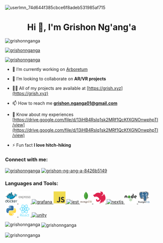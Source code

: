 ![userlmn_74d644f385cbce6f8adeb531985af715](https://github.com/GrishonNganga/grishonnganga/assets/52824774/204dea5d-8ea0-4082-afbd-4e998930caab)
<h1 align="center">Hi 👋, I'm Grishon Ng'ang'a</h1>
<p align="left"> <img src="https://komarev.com/ghpvc/?username=grishonnganga&label=Profile%20views&color=4c5544&style=plastic" alt="grishonnganga" /> </p>

<p align="left"> <a href="https://github.com/ryo-ma/github-profile-trophy"><img src="https://github-profile-trophy.vercel.app/?username=grishonnganga" alt="grishonnganga" /></a> </p>

<p align="left"> <a href="https://twitter.com/grishonnganga" target="blank"><img src="https://img.shields.io/twitter/follow/grishonnganga?logo=twitter&style=for-the-badge" alt="grishonnganga" /></a> </p>

- 🔭 I’m currently working on [Arboretum](https://arboretum.cloud)

- 👯 I’m looking to collaborate on **AR/VR projects**

- 👨‍💻 All of my projects are available at [https://grish.xyz](https://grish.xyz)

 <!--- 📝 I regularly write articles on [https://grish.xyz/blog](https://grish.xyz/blog)-->

- 📫 How to reach me **grishon.nganga01@gmail.com**

- 📄 Know about my experiences [https://drive.google.com/file/d/13iHB4Rslq1sk2MRf1QcKfXGNOnwphpTI/view](https://drive.google.com/file/d/13iHB4Rslq1sk2MRf1QcKfXGNOnwphpTI/view)

- ⚡ Fun fact **I love hitch-hiking**

<h3 align="left">Connect with me:</h3>
<p align="left">
<a href="https://twitter.com/grishonnganga" target="blank"><img align="center" src="https://raw.githubusercontent.com/rahuldkjain/github-profile-readme-generator/master/src/images/icons/Social/twitter.svg" alt="grishonnganga" height="30" width="40" /></a>
<a href="https://linkedin.com/in/grishon-nganga" target="blank"><img align="center" src="https://raw.githubusercontent.com/rahuldkjain/github-profile-readme-generator/master/src/images/icons/Social/linked-in-alt.svg" alt="grishon-ng-ang-a-8426b5149" height="30" width="40" /></a>
</p>

<h3 align="left">Languages and Tools:</h3>
<p align="left"> <a href="https://www.docker.com/" target="_blank" rel="noreferrer"> <img src="https://raw.githubusercontent.com/devicons/devicon/master/icons/docker/docker-original-wordmark.svg" alt="docker" width="40" height="40"/> </a> <a href="https://expressjs.com" target="_blank" rel="noreferrer"> <img src="https://raw.githubusercontent.com/devicons/devicon/master/icons/express/express-original-wordmark.svg" alt="express" width="40" height="40"/> </a> <a href="https://grafana.com" target="_blank" rel="noreferrer"> <img src="https://www.vectorlogo.zone/logos/grafana/grafana-icon.svg" alt="grafana" width="40" height="40"/> </a> <a href="https://developer.mozilla.org/en-US/docs/Web/JavaScript" target="_blank" rel="noreferrer"> <img src="https://raw.githubusercontent.com/devicons/devicon/master/icons/javascript/javascript-original.svg" alt="javascript" width="40" height="40"/> </a> <a href="https://jestjs.io" target="_blank" rel="noreferrer"> <img src="https://www.vectorlogo.zone/logos/jestjsio/jestjsio-icon.svg" alt="jest" width="40" height="40"/> </a> <a href="https://www.mongodb.com/" target="_blank" rel="noreferrer"> <img src="https://raw.githubusercontent.com/devicons/devicon/master/icons/mongodb/mongodb-original-wordmark.svg" alt="mongodb" width="40" height="40"/> </a> <a href="https://nestjs.com/" target="_blank" rel="noreferrer"> <img src="https://raw.githubusercontent.com/devicons/devicon/master/icons/nestjs/nestjs-plain.svg" alt="nestjs" width="40" height="40"/> </a> <a href="https://nextjs.org/" target="_blank" rel="noreferrer"> <img src="https://cdn.worldvectorlogo.com/logos/nextjs-2.svg" alt="nextjs" width="40" height="40"/> </a> <a href="https://nodejs.org" target="_blank" rel="noreferrer"> <img src="https://raw.githubusercontent.com/devicons/devicon/master/icons/nodejs/nodejs-original-wordmark.svg" alt="nodejs" width="40" height="40"/> </a> <a href="https://www.postgresql.org" target="_blank" rel="noreferrer"> <img src="https://raw.githubusercontent.com/devicons/devicon/master/icons/postgresql/postgresql-original-wordmark.svg" alt="postgresql" width="40" height="40"/> </a> <a href="https://www.python.org" target="_blank" rel="noreferrer"> <img src="https://raw.githubusercontent.com/devicons/devicon/master/icons/python/python-original.svg" alt="python" width="40" height="40"/> </a> <a href="https://reactjs.org/" target="_blank" rel="noreferrer"> <img src="https://raw.githubusercontent.com/devicons/devicon/master/icons/react/react-original-wordmark.svg" alt="react" width="40" height="40"/> </a> <a href="https://unity.com/" target="_blank" rel="noreferrer"> <img src="https://www.vectorlogo.zone/logos/unity3d/unity3d-icon.svg" alt="unity" width="40" height="40"/> </a> </p>

<p><img align="left" src="https://github-readme-stats.vercel.app/api/top-langs?username=grishonnganga&show_icons=true&theme=dracula&title_color=ffffff&text_color=ffffff&bg_color=4c5544&locale=en&layout=compact" alt="grishonnganga" /></p>

<p>&nbsp;<img align="center" src="https://github-readme-stats.vercel.app/api?username=grishonnganga&show_icons=true&theme=dracula&title_color=ffffff&text_color=ffffff&bg_color=4c5544&locale=en" alt="grishonnganga" /></p>

<p><img align="center" src="https://github-readme-streak-stats.herokuapp.com/?user=grishonnganga&" alt="grishonnganga" /></p>

